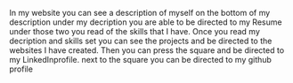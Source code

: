 In my website you can see a description of myself on the bottom of my description 
under my decription you are able to be directed to my Resume 
under those two you read of the skills that I have.
Once you read my decription and skills set you can see the projects and be directed to the websites I have created. 
Then you can press the square and be directed to my LinkedInprofile.
next to the square you can be directed to my github profile
